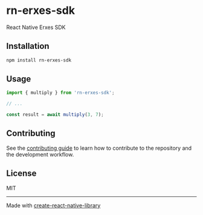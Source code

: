 # rn-erxes-sdk

React Native Erxes SDK

## Installation

```sh
npm install rn-erxes-sdk
```

## Usage

```js
import { multiply } from 'rn-erxes-sdk';

// ...

const result = await multiply(3, 7);
```

## Contributing

See the [contributing guide](CONTRIBUTING.md) to learn how to contribute to the repository and the development workflow.

## License

MIT

---

Made with [create-react-native-library](https://github.com/callstack/react-native-builder-bob)
